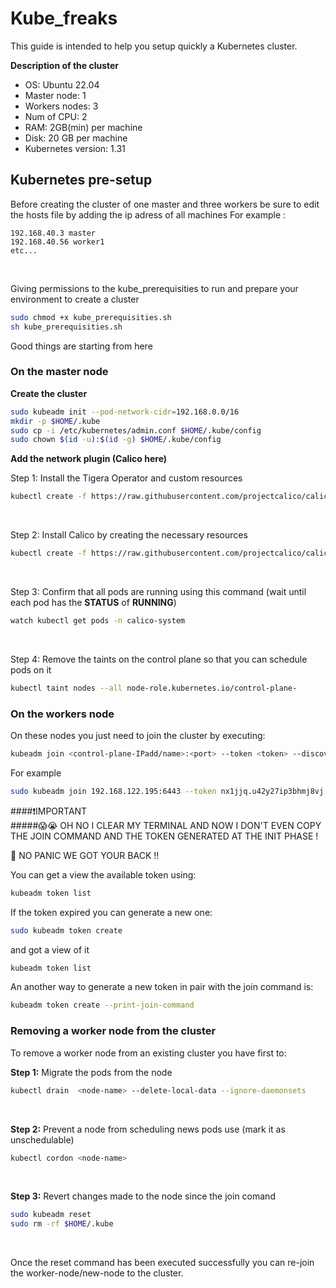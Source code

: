 # Kube_freaks
This guide is intended to help you setup quickly a Kubernetes cluster.

**Description of the cluster**
- OS: Ubuntu 22.04
- Master node: 1
- Workers nodes: 3
- Num of CPU: 2
- RAM: 2GB(min) per machine
- Disk: 20 GB per machine
- Kubernetes version: 1.31

## Kubernetes pre-setup
Before creating the cluster of one master and three workers be sure to edit the hosts file by adding the ip adress of all machines
For example :
```text
192.168.40.3 master
192.168.40.56 worker1
etc...
```
<br>

Giving permissions to the kube_prerequisities to run and prepare your environment to create a cluster
```bash
sudo chmod +x kube_prerequisities.sh
sh kube_prerequisities.sh
```
Good things are starting from here

### On the master node
**Create the cluster**
```bash
sudo kubeadm init --pod-network-cidr=192.168.0.0/16
mkdir -p $HOME/.kube
sudo cp -i /etc/kubernetes/admin.conf $HOME/.kube/config
sudo chown $(id -u):$(id -g) $HOME/.kube/config
```

**Add the network plugin (Calico here)**

Step 1: Install the Tigera Operator and custom resources
```bash
kubectl create -f https://raw.githubusercontent.com/projectcalico/calico/v3.29.2/manifests/tigera-operator.yaml
```
<br>

Step 2: Install Calico by creating the necessary resources
```bash
kubectl create -f https://raw.githubusercontent.com/projectcalico/calico/v3.29.2/manifests/custom-resources.yaml
```
<br>

Step 3: Confirm that all pods are running using this command (wait until each pod has the **STATUS** of **RUNNING**)
```bash
watch kubectl get pods -n calico-system
```
<br>

Step 4: Remove the taints on the control plane so that you can schedule pods on it
```bash
kubectl taint nodes --all node-role.kubernetes.io/control-plane-
```

### On the workers node
On these nodes you just need to join the cluster by executing:
```bash
kubeadm join <control-plane-IPadd/name>:<port> --token <token> --discovery-token-ca-cert-hash sha256:<hash>
```

For example
```bash
sudo kubeadm join 192.168.122.195:6443 --token nx1jjq.u42y27ip3bhmj8vj --discovery-token-ca-cert-hash sha256:c6de85f6c862c0d58cc3d10fd199064ff25c4021b6e88475822d6163a25b4a6c
```

####❗IMPORTANT
<br>
#####😱😭 OH NO I CLEAR MY TERMINAL AND NOW I DON'T EVEN COPY THE JOIN COMMAND AND THE TOKEN GENERATED AT THE INIT PHASE !
<br>

🤭 NO PANIC WE GOT YOUR BACK !!
<br>

You can get a view the available token using:
```bash
kubeadm token list
```

If the token expired you can generate a new one:
```bash
sudo kubeadm token create
```
and got a view of it 
```bash
kubeadm token list
```
An another way to generate a new token in pair with the join command is:
```bash
kubeadm token create --print-join-command
```

### Removing a worker node from the cluster
To remove a worker node from an existing cluster you have first to:

**Step 1:** Migrate the pods from the node
```bash
kubectl drain  <node-name> --delete-local-data --ignore-daemonsets
```
<br>

**Step 2:** Prevent a node from scheduling news pods use (mark it as unschedulable)
```bash
kubectl cordon <node-name>
```

<br>

**Step 3:** Revert changes made to the node since the join comand
```bash
sudo kubeadm reset
sudo rm -rf $HOME/.kube
```

<br>

Once the reset command has been executed successfully you can re-join the worker-node/new-node to the cluster.

